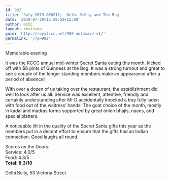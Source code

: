 ```yaml
---
id: 992
title: 'July 2019 &#8211;  Delhi Belly and The Bog'
date: '2019-07-29T15:59:52+12:00'
author: RCCC
layout: revision
guid: 'http://royalccc.net/988-autosave-v1/'
permalink: '/?p=992'
---
```


Memorable evening

It was the RCCC annual mid-winter Secret Santa outing this month, kicked off with $6 pints of Guinness at the Bog. It was a strong turnout and great to see a couple of the longer standing members make an appearance after a period of absence!

With over a dozen of us taking over the restaurant, the establishment did well to look after us all. Service was excellent, attentive, friendly and certainly understanding after Mr D accidentally knocked a tray fully laden with food out of the waitress’ hands! The goat choice of the month, mostly in kadai and madras forms supported by great onion bhajis, naans, and special platters.

A noticeable lift in the quality of the Secret Santa gifts this year as the members put in a decent effort to ensure that the gifts had an Indian connection. Good laughs all round.

Scores on the Doors:  
Service: 4.0/5  
Food: 4.3/5  
**Total: 8.3/10**

Delhi Belly, 53 Victoria Street